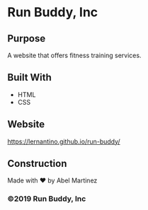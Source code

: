 # Run Buddy, Inc 

## Purpose 
A website that offers fitness training services. 

## Built With 
* HTML 
* CSS

## Website 
https://lernantino.github.io/run-buddy/ 

## Construction 
Made with ❤️ by Abel Martinez

### ©️2019 Run Buddy, Inc

